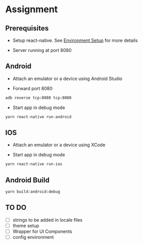 # Assignment

## Prerequisites

- Setup react-native. See [Environment Setup](https://reactnative.dev/docs/environment-setup)
  for more details

- Server running at port 8080

## Android

- Attach an emulator or a device using Android Studio

- Forward port 8080

```sh
adb reverse tcp:8080 tcp:8080
```

- Start app in debug mode

```sh
yarn react-native run-android
```

## IOS

- Attach an emulator or a device using XCode

- Start app in debug mode

```sh
yarn react-native run-ios
```

## Android Build

```sh
yarn build:android:debug
```

## TO DO

- [ ] strings to be added in locale files
- [ ] theme setup
- [ ] Wrapper for UI Components
- [ ] config environment
